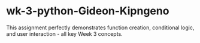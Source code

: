 # wk-3-python-Gideon-Kipngeno
This assignment perfectly demonstrates function creation, conditional logic, and user interaction - all key Week 3 concepts.
